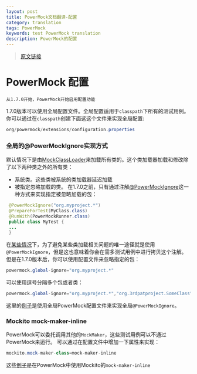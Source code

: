 ```yaml
---
layout: post
title: PowerMock文档翻译-配置
category: translation
tags: PowerMock
keywords: test PowerMock translation
description: PowerMock的配置
---
```

> [原文链接](https://github.com/powermock/powermock/wiki/PowerMock-Configuration)
# PowerMock 配置
```
从1.7.0开始，PowerMock开始启用配置功能
```

1.7.0版本可以使用全局配置文件。全局配置适用于`classpath`下所有的测试用例。你可以通过在`classpath`创建下面这这个文件来实现全局配置:
```java
org/powermock/extensions/configuration.properties
```
### 全局的@PowerMockIgnore实现方式
默认情况下是由[MockClassLoader](https://www.javadoc.io/doc/org.powermock/powermock-core/1.7.1)来加载所有类的。这个类加载器加载和修改除了以下两种类之外的所有类：
  - 系统类。这些类被系统的类加载器延迟加载
  - 被指定忽略加载的类。
在1.7.0之前，只有通过注解[@PowerMockIgnore](https://www.javadoc.io/doc/org.powermock/powermock-core/1.7.1)这一种方式来实现指定被忽略加载的包：
```java
 @PowerMockIgnore("org.myproject.*")
 @PrepareForTest(MyClass.class)
 @RunWith(PowerMockRunner.class)
 public class MyTest {
 ...
 }
```
在[某些情况](https://github.com/powermock/powermock/wiki/FAQ)下，为了避免某些类加载相关问题的唯一途径就是使用`@PowerMockIgnore`，但是这也意味着你会在需多测试用例中进行拷贝这个注解。
但是在1.7.0版本后，你可以使用配置文件来忽略指定的包：
```java
powermock.global-ignore="org.myproject.*"
```
可以使用逗号分隔多个包或者类：
```java
powermock.global-ignore="org.myproject.*","org.3rdpatproject.SomeClass"
```
这里的[例子](https://github.com/powermock/powermock-examples-maven/tree/master/global-ignore)是使用全局PowerMock配置文件来实现全局`@PowerMockIgnore`。

### Mockito mock-maker-inline
PowerMock可以委托调用其他的`MockMaker`，这些测试用例可以不通过PowerMock来运行。
可以通过在配置文件中增加一下属性来实现：
```java
mockito.mock-maker-class=mock-maker-inline
```
这些[例子](https://github.com/powermock/powermock-examples-maven/tree/master/mockito2)是在PowerMock中使用Mockito的`mock-maker-inline`
